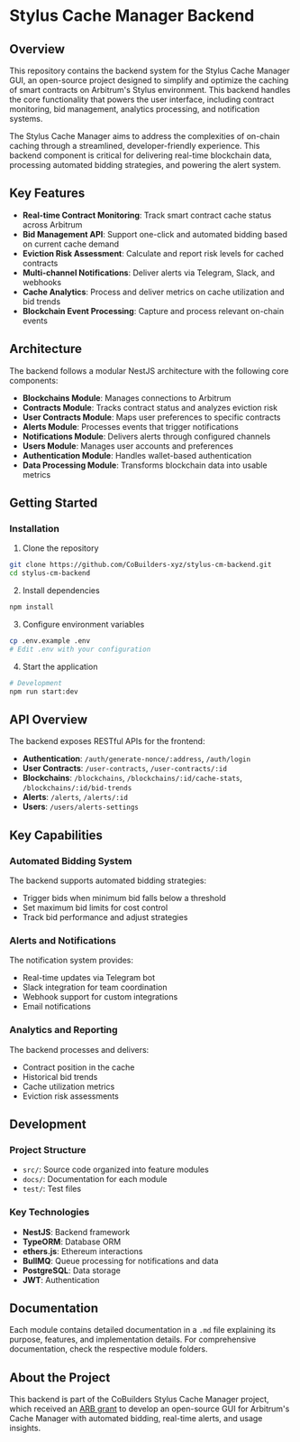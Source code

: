 # Stylus Cache Manager Backend

## Overview

This repository contains the backend system for the Stylus Cache Manager GUI, an open-source project designed to simplify and optimize the caching of smart contracts on Arbitrum's Stylus environment. This backend handles the core functionality that powers the user interface, including contract monitoring, bid management, analytics processing, and notification systems.

The Stylus Cache Manager aims to address the complexities of on-chain caching through a streamlined, developer-friendly experience. This backend component is critical for delivering real-time blockchain data, processing automated bidding strategies, and powering the alert system.

## Key Features

- **Real-time Contract Monitoring**: Track smart contract cache status across Arbitrum
- **Bid Management API**: Support one-click and automated bidding based on current cache demand
- **Eviction Risk Assessment**: Calculate and report risk levels for cached contracts
- **Multi-channel Notifications**: Deliver alerts via Telegram, Slack, and webhooks
- **Cache Analytics**: Process and deliver metrics on cache utilization and bid trends
- **Blockchain Event Processing**: Capture and process relevant on-chain events

## Architecture

The backend follows a modular NestJS architecture with the following core components:

- **Blockchains Module**: Manages connections to Arbitrum
- **Contracts Module**: Tracks contract status and analyzes eviction risk
- **User Contracts Module**: Maps user preferences to specific contracts
- **Alerts Module**: Processes events that trigger notifications
- **Notifications Module**: Delivers alerts through configured channels
- **Users Module**: Manages user accounts and preferences
- **Authentication Module**: Handles wallet-based authentication
- **Data Processing Module**: Transforms blockchain data into usable metrics

## Getting Started

### Installation

1. Clone the repository

```bash
git clone https://github.com/CoBuilders-xyz/stylus-cm-backend.git
cd stylus-cm-backend
```

2. Install dependencies

```bash
npm install
```

3. Configure environment variables

```bash
cp .env.example .env
# Edit .env with your configuration
```

4. Start the application

```bash
# Development
npm run start:dev
```

## API Overview

The backend exposes RESTful APIs for the frontend:

- **Authentication**: `/auth/generate-nonce/:address`, `/auth/login`
- **User Contracts**: `/user-contracts`, `/user-contracts/:id`
- **Blockchains**: `/blockchains`, `/blockchains/:id/cache-stats`, `/blockchains/:id/bid-trends`
- **Alerts**: `/alerts`, `/alerts/:id`
- **Users**: `/users/alerts-settings`

## Key Capabilities

### Automated Bidding System

The backend supports automated bidding strategies:

- Trigger bids when minimum bid falls below a threshold
- Set maximum bid limits for cost control
- Track bid performance and adjust strategies

### Alerts and Notifications

The notification system provides:

- Real-time updates via Telegram bot
- Slack integration for team coordination
- Webhook support for custom integrations
- Email notifications

### Analytics and Reporting

The backend processes and delivers:

- Contract position in the cache
- Historical bid trends
- Cache utilization metrics
- Eviction risk assessments

## Development

### Project Structure

- `src/`: Source code organized into feature modules
- `docs/`: Documentation for each module
- `test/`: Test files

### Key Technologies

- **NestJS**: Backend framework
- **TypeORM**: Database ORM
- **ethers.js**: Ethereum interactions
- **BullMQ**: Queue processing for notifications and data
- **PostgreSQL**: Data storage
- **JWT**: Authentication

## Documentation

Each module contains detailed documentation in a `.md` file explaining its purpose, features, and implementation details. For comprehensive documentation, check the respective module folders.

## About the Project

This backend is part of the CoBuilders Stylus Cache Manager project, which received an [ARB grant](https://arbitrum.questbook.app/dashboard/?proposalId=67489c3d90449961f516e735&ref=blog.arbitrum.io&grantId=671a105a2047c84bb8a73770&chainId=10) to develop an open-source GUI for Arbitrum's Cache Manager with automated bidding, real-time alerts, and usage insights.
